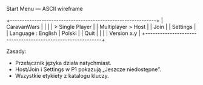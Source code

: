Start Menu — ASCII wireframe

+------------------------------------------------------------+
|                        CaravanWars                          |
|                                                            |
|   > Single Player                                          |
|     Multiplayer  >  Host                                   |
|                        Join                                 |
|     Settings                                               |
|     Language    :  English | Polski                        |
|     Quit                                                   |
|                                                            |
|                                               Version x.y  |
+------------------------------------------------------------+

Zasady:
- Przełącznik języka działa natychmiast.  
- Host/Join i Settings w P1 pokazują „Jeszcze niedostępne”.  
- Wszystkie etykiety z katalogu kluczy.
